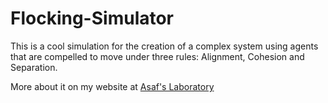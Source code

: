 # Flocking-Simulator

This is a cool simulation for the creation of a complex system using agents that are compelled to move under three rules:
Alignment, Cohesion and Separation.

More about it on my website at [Asaf's Laboratory](https://asafslaboratory.com/?p=100)
